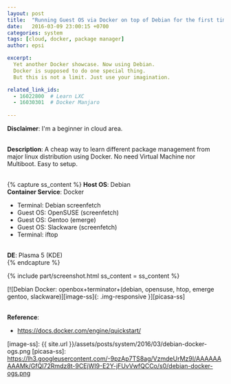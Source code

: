 ```yaml
---
layout: post
title:  "Running Guest OS via Docker on top of Debian for the first time"
date:   2016-03-09 23:00:15 +0700
categories: system
tags: [cloud, docker, package manager]
author: epsi

excerpt:
  Yet another Docker showcase. Now using Debian.
  Docker is supposed to do one special thing.
  But this is not a limit. Just use your imagination.

related_link_ids: 
  - 16022800  # Learn LXC
  - 16030301  # Docker Manjaro
  
---
```


**Disclaimer**: I'm a beginner in cloud area.
<br/><br/>

**Description**: A cheap way to learn different package management from major linux distribution using Docker. No need Virtual Machine nor Multiboot. Easy to setup.
<br/><br/>

{% capture ss_content %}
<strong>Host OS</strong>: Debian<br/>
<strong>Container Service</strong>: Docker<br/>
  + Terminal: Debian screenfetch<br/>
  + Guest OS: OpenSUSE (screenfetch)<br/>
  + Guest OS: Gentoo (emerge)<br/>
  + Guest OS: Slackware (screenfetch)<br/>
  + Terminal: iftop<br/>
<br/>
<strong>DE</strong>: Plasma 5 (KDE)<br/>
{% endcapture %}

{% include part/screenshot.html ss_content = ss_content %}


[![Debian Docker: openbox+terminator+(debian, opensuse, htop, emerge gentoo, slackware)][image-ss]{: .img-responsive }][picasa-ss]
<br/><br/>

**Reference**:<br/>

* <https://docs.docker.com/engine/quickstart/>


[//]: <> ( -- -- -- links below -- -- -- )


[image-ss]: {{ site.url }}/assets/posts/system/2016/03/debian-docker-ogs.png
[picasa-ss]: https://lh3.googleusercontent.com/-9pzAp7TS8ag/VzmdeUrMz9I/AAAAAAAAAMk/GfQI72Rmdz8t-9CEjWI9-E2Y-jFUvVwfQCCo/s0/debian-docker-ogs.png

